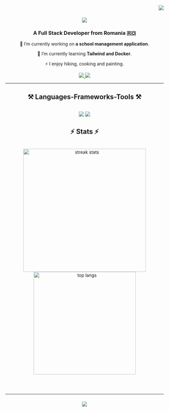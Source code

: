 <img align="right" src="https://visitor-badge.laobi.icu/badge?page_id=silvialupsa.visitor-badge" />
<h1 align="center">
    <img src="https://readme-typing-svg.herokuapp.com/?font=Righteous&size=35&center=true&vCenter=true&width=500&height=70&duration=4000&lines=Hi+There!+👋;+I'm+Silvia-Maria+Lupșa!;" />
</h1>

<h3 align="center">A Full Stack Developer from Romania 🇷🇴</h3>
<div align="center">
 
 🔭 I’m currently working on **a school management application**.
 
 🌱 I’m currently learning **Tailwind and Docker**.

 ⚡ I enjoy hiking, cooking and painting.
 
 </div>

 <div align="center"> 
  <a href="mailto:lupsasilvia@gmail.com">
    <img src="https://img.shields.io/badge/Gmail-333333?style=for-the-badge&logo=gmail&logoColor=red" />
  </a>
  <a href="https://www.linkedin.com/in/silvia-maria-lup%C8%99a/" target="_blank">
    <img src="https://img.shields.io/badge/LinkedIn-0077B5?style=for-the-badge&logo=linkedin&logoColor=white" target="_blank" />
  </a>
</div>

 <hr/>
 
<h2 align="center">⚒️ Languages-Frameworks-Tools ⚒️</h2>
<br/>
<div align="center">
    <img src="https://skillicons.dev/icons?i=java,spring,javascript,nodejs,express,postgres,mongodb,supabase" />
    <img src="https://skillicons.dev/icons?i=react,bootstrap,html,css,postman,vscode" /><br>
</div>

<h2 align="center">⚡ Stats ⚡</h2>
<br>
<div align=center>
  <img width=390 src="https://streak-stats.demolab.com/?user=silvialupsa&count_private=true&theme=react&border_radius=10" alt="streak stats"/>
  <br>
  <img width=325 align="center" src="https://github-readme-stats.vercel.app/api/top-langs/?username=silvialupsa&hide=HTML&langs_count=8&layout=compact&theme=react&border_radius=10&size_weight=0.5&count_weight=0.5&exclude_repo=github-readme-stats" alt="top langs" />
</div>

<br/><br/>
<hr/>

<h3 align="center">
    <img src="https://readme-typing-svg.herokuapp.com/?font=Righteous&size=25&center=true&vCenter=true&width=500&height=70&duration=4000&lines=Thanks+for+visiting!+✌️;+Shoot+me+a+message+on+LinkedIn!;I'm+always+down+to+collab+:)">
</h3>
